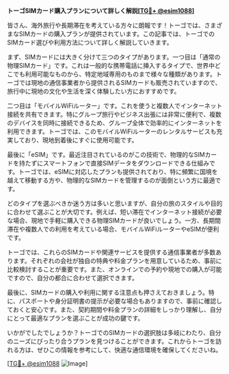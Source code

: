 **トーゴSIMカード購入プランについて詳しく解説[[TG💪+ @esim1088](https://t.me/s/esim1088)]**

皆さん、海外旅行や長期滞在を考えている方々に朗報です！トーゴでは、さまざまなSIMカードの購入プランが提供されています。この記事では、トーゴでのSIMカード選びや利用方法について詳しく解説していきます。

まず、SIMカードには大きく分けて三つのタイプがあります。一つ目は「通常の物理SIMカード」です。これは一般的な携帯電話に挿入するタイプで、世界中どこでも利用可能なものから、特定地域専用のものまで様々な種類があります。トーゴでは現地の通信事業者から提供されるSIMカードも販売されていますので、旅行中に現地の文化や生活を深く体験したい方におすすめです。

二つ目は「モバイルWiFiルーター」です。これを使うと複数人でインターネット接続を共有できます。特にグループ旅行やビジネス出張には非常に便利で、複数のデバイスを同時に接続できるため、グループ全体で効率的にインターネットを利用できます。トーゴでは、このモバイルWiFiルーターのレンタルサービスも充実しており、現地到着後にすぐに使用可能です。

最後に「eSIM」です。最近注目されているのがこの技術で、物理的なSIMカードを持たずにスマートフォンで直接SIMデータをダウンロードできる仕組みです。トーゴでは、eSIMに対応したプランも提供されており、特に頻繁に国境を越えて移動する方や、物理的なSIMカードを管理するのが面倒という方に最適です。

どのタイプを選ぶべきか迷う方は多いと思いますが、自分の旅のスタイルや目的に合わせて選ぶことが大切です。例えば、短い滞在でインターネット接続が必要な場合、現地で手軽に購入できる物理SIMカードが良いでしょう。一方、長期間滞在や複数人での利用を考えている場合、モバイルWiFiルーターやeSIMが便利です。

トーゴでは、これらのSIMカードや関連サービスを提供する通信事業者が多数あります。それぞれの会社が独自の特典や料金プランを用意しているため、事前に比較検討することが重要です。また、オンラインでの予約や現地での購入が可能ですので、自分の都合に合わせて選択できます。

最後に、SIMカードの購入や利用に関する注意点も押さえておきましょう。特に、パスポートや身分証明書の提示が必要な場合もありますので、事前に確認しておくと安心です。また、契約期間や料金プランの詳細をしっかり理解し、自分にとって最適なプランを選ぶことが成功の鍵です。

いかがでしたでしょうか？トーゴでのSIMカードの選択肢は多岐にわたり、自分のニーズにぴったり合うプランを見つけることができます。これからトーゴを訪れる方は、ぜひこの情報を参考にして、快適な通信環境を確保してくださいね。

[[TG💪+ @esim1088](https://t.me/s/esim1088) ![Image](https://i.postimg.cc/Y0z9fWf4/image.png)]